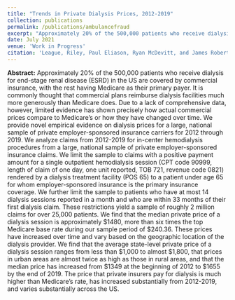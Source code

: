 ```yaml
---
title: "Trends in Private Dialysis Prices, 2012-2019"
collection: publications
permalink: /publications/ambulancefraud
excerpt: "Approximately 20% of the 500,000 patients who receive dialysis for end-stage renal disease (ESRD) in the US are covered by commercial insurance, with the rest having Medicare as their primary payer. It is commonly thought that commercial plans reimburse dialysis facilities much more generously than Medicare does. Due to a lack of comprehensive data, however, limited evidence has shown precisely how actual commercial prices compare to Medicare’s or how they have changed over time. We provide novel empirical evidence on dialysis prices for a large, national sample of private employer-sponsored insurance carriers for 2012 through 2019. We analyze claims from 2012-2019 for in-center hemodialysis procedures from a large, national sample of private employer-sponsored insurance claims. We limit the sample to claims with a positive payment amount for a single outpatient hemodialysis session (CPT code 90999, length of claim of one day, one unit reported, TOB 721, revenue code 0821) rendered by a dialysis treatment facility (POS 65) to a patient under age 65 for whom employer-sponsored insurance is the primary insurance coverage. We further limit the sample to patients who have at most 14 dialysis sessions reported in a month and who are within 33 months of their first dialysis claim. These restrictions yield a sample of roughly 2 million claims for over 25,000 patients. We find that the median private price of a dialysis session is approximately \$1480, more than six times the top Medicare base rate during our sample period of \$240.36. These prices have increased over time and vary based on the geographic location of the dialysis provider. We find that the average state-level private price of a dialysis session ranges from less than \$1,000 to almost \$1,800, that prices in urban areas are almost twice as high as those in rural areas, and that the median price has increased from $1349 at the beginning of 2012 to \$1655 by the end of 2019. The price that private insurers pay for dialysis is much higher than Medicare’s rate, has increased substantially from 2012-2019, and varies substantially across the US."
date: July 2021
venue: 'Work in Progress'
citation: 'League, Riley, Paul Eliason, Ryan McDevitt, and James Roberts. (2021). &quot;Trends in Private Dialysis Prices, 2012-2019&quot; Work in Progress.'
---
```


**Abstract:** Approximately 20% of the 500,000 patients who receive dialysis for end-stage renal disease (ESRD) in the US are covered by commercial insurance, with the rest having Medicare as their primary payer. It is commonly thought that commercial plans reimburse dialysis facilities much more generously than Medicare does. Due to a lack of comprehensive data, however, limited evidence has shown precisely how actual commercial prices compare to Medicare’s or how they have changed over time. We provide novel empirical evidence on dialysis prices for a large, national sample of private employer-sponsored insurance carriers for 2012 through 2019. We analyze claims from 2012-2019 for in-center hemodialysis procedures from a large, national sample of private employer-sponsored insurance claims. We limit the sample to claims with a positive payment amount for a single outpatient hemodialysis session (CPT code 90999, length of claim of one day, one unit reported, TOB 721, revenue code 0821) rendered by a dialysis treatment facility (POS 65) to a patient under age 65 for whom employer-sponsored insurance is the primary insurance coverage. We further limit the sample to patients who have at most 14 dialysis sessions reported in a month and who are within 33 months of their first dialysis claim. These restrictions yield a sample of roughly 2 million claims for over 25,000 patients. We find that the median private price of a dialysis session is approximately \$1480, more than six times the top Medicare base rate during our sample period of \$240.36. These prices have increased over time and vary based on the geographic location of the dialysis provider. We find that the average state-level private price of a dialysis session ranges from less than \$1,000 to almost \$1,800, that prices in urban areas are almost twice as high as those in rural areas, and that the median price has increased from $1349 at the beginning of 2012 to \$1655 by the end of 2019. The price that private insurers pay for dialysis is much higher than Medicare’s rate, has increased substantially from 2012-2019, and varies substantially across the US.
